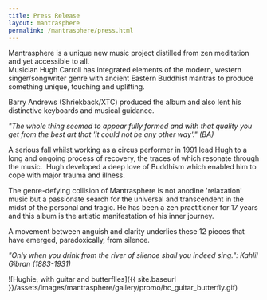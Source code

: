 ```yaml
---
title: Press Release
layout: mantrasphere
permalink: /mantrasphere/press.html
---
```


Mantrasphere is a unique new music project distilled from zen meditation and yet accessible to all.  
Musician  Hugh Carroll has integrated elements of the modern, western  singer/songwriter genre with ancient Eastern Buddhist mantras to produce  something unique, touching and uplifting.  

Barry Andrews (Shriekback/XTC) produced the album and also lent his distinctive keyboards and musical guidance.

<em>"The whole thing  seemed to appear fully formed and with that  quality you get from the  best art that 'it could not be any other  way'." (BA)</em>

A serious fall whilst working as a circus performer  in 1991 lead Hugh to a long and ongoing process of recovery, the traces  of which resonate through the music.  Hugh developed a deep love of  Buddhism which enabled him to cope with major trauma and illness.

The  genre-defying collision of Mantrasphere is not anodine 'relaxation'  music but a passionate search for the universal and transcendent in the  midst of the personal and tragic. He has been a zen practitioner for 17  years and this album is the artistic manifestation of his inner journey.

A movement between anguish and clarity underlies these 12 pieces that have emerged, paradoxically, from silence.

<em>"Only when you drink from the river of silence shall you indeed sing.": Kahlil Gibran (1883-1931)</em>

![Hughie, with guitar and butterflies]({{ site.baseurl }}/assets/images/mantrasphere/gallery/promo/hc_guitar_butterfly.gif)
